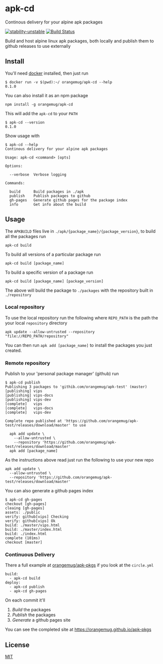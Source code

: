 # apk-cd
Continous delivery for your alpine apk packages

[![stability-unstable](https://img.shields.io/badge/stability-unstable-yellow.svg)][stability]
[![Build Status](https://circleci.com/gh/orangemug/apkbuilder.png?style=shield)][circleci]

[stability]:   https://github.com/orangemug/stability-badges#unstable
[circleci]:    https://circleci.com/gh/orangemug/apkbuilder

Build and host alpine linux apk packages, both locally and publish them to github releases to use externally


## Install
You'll need [docker](https://docker.com) installed, then just run

    $ docker run -v $(pwd):~/ orangemug/apk-cd --help
    0.1.0

You can also install it as an npm package

    npm install -g orangemug/apk-cd

This will add the `apk-cd` to your `PATH`

    $ apk-cd --version
    0.1.0

Show usage with 

    $ apk-cd --help
    Continous delivery for your alpine apk packages

    Usage: apk-cd <command> [opts]

    Options:

      --verbose  Verbose logging

    Commands:

      build      Build packages in ./apk
      publish    Publish packages to github
      gh-pages   Generate github pages for the package index
      info       Get info about the build


## Usage
The `APKBUILD` files live in `./apk/{package_name}/{package_version}`, to build all the packages run

    apk-cd build

To build all versions of a particular package run
    
    apk-cd build [package_name]

To build a specific version of a package run

    apk-cd build [package_name] [package_version]

The above will build the package to `./packages` with the repository built in `./repository`


### Local repository
To use the local repository run the following where `REPO_PATH` is the path the your local `repository` directory

    apk update --allow-untrusted --repository "file://REPO_PATH/repository"

You can then run `apk add [package_name]` to install the packages you just created.


### Remote repository
Publish to your 'personal package manager' (github) run

    $ apk-cd publish
    Publishing 3 packages to 'githib.com/orangemug/apk-test' (master)
    [publishing] vips
    [publishing] vips-docs
    [publishing] vips-dev
    [complete]   vips
    [complete]   vips-docs
    [complete]   vips-dev

    Complete repo published at 'https://github.com/orangemug/apk-test/releases/download/master' to use

      apk add update \
        --allow-untrusted \
        --repository 'https://github.com/orangemug/apk-test/releases/download/master'
      apk add [package_name]

As the instructions above read just run the following to use your new repo

    apk add update \
      --allow-untrusted \
      --repository 'https://github.com/orangemug/apk-test/releases/download/master'

You can also generate a github pages index

    $ apk-cd gh-pages
    checkout [gh-pages]
    cleaing [gh-pages]
    assets: ./public
    verify: github[vips] Checking
    verify: github[vips] Ok
    build: ./master/vips.html
    build: ./master/index.html
    build: ./index.html
    complete (101ms)
    checkout [master]


### Continuous Delivery
There a full example at [orangemug/apk-pkgs](github.com/orangemug/apk-pkgs) if you look at the `circle.yml`

    build:
      - apk-cd build
    deploy:
      - apk-cd publish
      - apk-cd gh-pages

On each commit it'll

 1. _Build_ the packages
 2. _Publish_ the packages
 3. _Generate_ a github pages site

You can see the completed site at <https://orangemug.github.io/apk-pkgs>



## License
[MIT](LICENSE)
